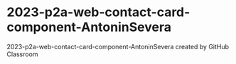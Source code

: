 # 2023-p2a-web-contact-card-component-AntoninSevera
2023-p2a-web-contact-card-component-AntoninSevera created by GitHub Classroom
